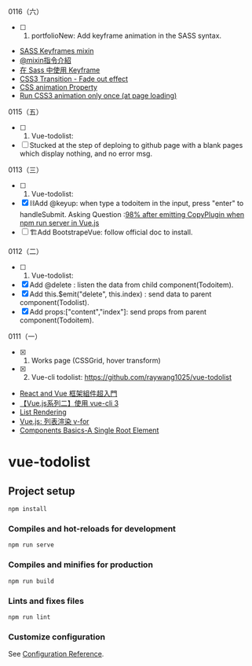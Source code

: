 0116（六）
- [ ] 1. portfolioNew: Add keyframe animation in the SASS syntax.
- [SASS Keyframes mixin](https://codepen.io/shoh/pen/EyVEgp?editors=1100)
- [@mixin指令介紹](https://tobyisme.gitbook.io/sass/mixin)
- [在 Sass 中使用 Keyframe](https://www.jianshu.com/p/ec37f61e7636)
- [CSS3 Transition - Fade out effect](https://stackoverflow.com/questions/15907079/css3-transition-fade-out-effect)
- [CSS animation Property](https://www.w3schools.com/cssref/css3_pr_animation.asp)
- [Run CSS3 animation only once (at page loading)](https://stackoverflow.com/questions/8482820/run-css3-animation-only-once-at-page-loading)

0115（五）
- [ ] 1. Vue-todolist:
- [ ] Stucked at the step of deploing to github page with a blank pages which display nothing, and no error msg.

0113（三）
- [ ] 1. Vue-todolist:
- [x] ⛓Add @keyup: when type a todoitem in the input, press "enter" to handleSubmit.
Asking Question :[98% after emitting CopyPlugin when npm run server in Vue.js](https://stackoverflow.com/questions/65703139/98-after-emitting-copyplugin-when-npm-run-server-in-vue-js)
- [ ] 🏗Add BootstrapeVue: follow official doc to install.

0112（二）
- [ ] 1. Vue-todolist: 
- [x] Add @delete : listen the data from child component(Todoitem).
- [x] Add this.$emit("delete", this.index) : send data to parent component(Todolist).
- [x] Add props:["content","index"]: send props from parent component(Todoitem).

0111（一）
- [x] 1. Works page (CSSGrid, hover transform)
- [x] 2. Vue-cli todolist: https://github.com/raywang1025/vue-todolist
- [React and Vue 框架組件超入門](https://www.youtube.com/watch?v=5BV5J7ZYau0&t=892s)
- [【Vue.js系列二】使用 vue-cli 3](https://medium.com/@rorast.power.game/vue-js%E7%B3%BB%E5%88%97%E4%BA%8C-%E4%BD%BF%E7%94%A8-vue-cli-3-79968e9fed7d)
- [List Rendering](https://vuejs.org/v2/guide/list.html)
- [Vue.js: 列表渲染 v-for](https://cythilya.github.io/2017/04/27/vue-list-rendering/)
- [Components Basics-A Single Root Element](https://vuejs.org/v2/guide/components.html)

# vue-todolist

## Project setup
```
npm install
```

### Compiles and hot-reloads for development
```
npm run serve
```

### Compiles and minifies for production
```
npm run build
```

### Lints and fixes files
```
npm run lint
```

### Customize configuration
See [Configuration Reference](https://cli.vuejs.org/config/).
